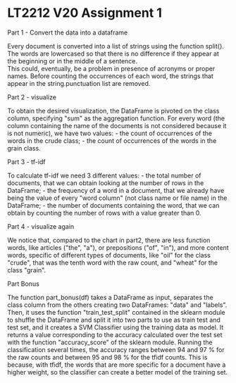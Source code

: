 # LT2212 V20 Assignment 1

Part 1 - Convert the data into a dataframe

Every document is converted into a list of strings using the function split(). 
The words are lowercased so that there is no difference if they appear at the beginning or in the middle of a sentence.  
This could, eventually, be a problem in presence of acronyms or proper names. 
Before counting the occurrences of each word, the strings that appear in the string.punctuation list are removed.


Part 2 - visualize

To obtain the desired visualization, the DataFrame is pivoted on the class column, specifying "sum" as the aggregation function. 
For every word (the column containing the name of the documents is not considered because it is not numeric), we have two values:
	- the count of occurrences of the words in the crude class; 
	- the count of occurrences of the words in the grain class.


Part 3 - tf-idf

To calculate tf-idf we need 3 different values:
	- the total number of documents, that we can obtain looking at the number of rows in the DataFrame; 
	- the frequency of a word in a document, that we already have being the value of every "word column" (not class name or file name) in the DataFrame; 
	- the number of documents containing the word, that we can obtain by counting the number of rows with a value greater than 0.


Part 4 - visualize again

We notice that, compared to the chart in part2, there are less function words, like articles ("the", "a"), or prepositions ("of", "in"), and more content words, specific of different types of documents, like "oil" for the class "crude", that was the tenth word with the raw count, and "wheat" for the class "grain".


Part Bonus

The function part_bonus(df) takes a DataFrame as input, separates the class column from the others creating two DataFrames: "data" and "labels". 
Then, it uses the function "train_test_split" contained in the sklearn module to shuffle the DataFrame and split it into two parts to use as train test and test set, and it creates a SVM Classifier using the training data as model. 
It returns a value corresponding to the accuracy calculated over the test set with the function "accuracy_score" of the sklearn module. 
Running the classification several times, the accuracy ranges between 94 and 97 % for the raw counts and between 95 and 98 % for the tfidf counts. 
This is because, with tfidf, the words that are more specific for a document have a higher weight, so the classifier can create a better model of the training set.

